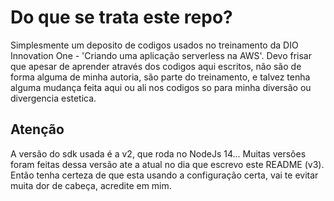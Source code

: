 <h1>Do que se trata este repo?</h1>
<p>
Simplesmente um deposito de codigos usados no treinamento da DIO Innovation One - 'Criando uma aplicação
serverless na AWS'.
Devo frisar que apesar de aprender através dos codigos aqui escritos, não são de forma alguma de minha
autoria, são parte do treinamento, e talvez tenha alguma mudança feita aqui ou ali nos codigos so para minha diversão ou divergencia estetica.
</p>
<h2>Atenção</h2>
<p>
A versão do sdk usada é a v2, que roda no NodeJs 14... Muitas versões foram feitas dessa versão ate a atual no dia que escrevo este README (v3). Então tenha certeza de que esta usando a configuração certa, vai te evitar muita dor de cabeça, acredite em mim.
</p>